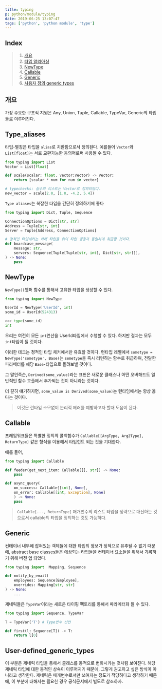 ```yaml
---
title: typing
p: python/module/typing
date: 2019-06-25 13:07:47
tags: ['python', 'python module', 'type']
---
```


## Index

[index]: #index

> 1. [개요][i1]
> 1. [타입 알리아싱][i2]
> 1. [NewType][i3]
> 1. [Callable][i4]
> 1. [Generic][i5]
> 1. [사용자 정의 generic types][i5]

## 개요

[i1]: #개요

가장 주요한 구조적 지원은 Any, Union, Tuple, Callable, TypeVar, Generic의 타입들로 이루어진다.


## Type_aliases

[i2]: #type_aliases

타입-별칭은 타입을 `alias`로 치환함으로서 정의된다. 예를들어 `Vector`와 `List[float]`는 서로 교환가능한 동의어로써 사용될 수 있다.

```python
from typing import List
Vector = List[float]

def scale(scalar: float, vector:Vector) -> Vector:
    return [scalar * num for num in vector]

# typechecks: 실수의 리스트는 Vector로 정의되었다.
new_vector = scale(2.0, [1.0, -4.2, 5.4])
```

`Type aliases`는 복잡한 타입을 간단히 정의하기에 좋다
```python
from typing import Dict, Tuple, Sequence

ConnectionOptions = Dict[str, str]
Address = Tuple[str, int]
Server = Tuple[Address, ConnectionOptions]

# 정적인 타입체커는 아래 타입을 위의 타입 별칭과 동일하게 취급할 것이다.
def boardcase_message(
    message: str,
    servers: Sequence[Tuple[Tuple[str, int], Dict[str, str]]],
) -> None:
    pass
```

## NewType

[i3]: #newtype

`NewType()`헬퍼 함수를 통해서 고유한 타입을 생성할 수 있다.

```python
from typing import NewType

UserId = NewType('UserId', int)
some_id = UserId(524313)

>>> type(some_id)
int
```
우리는 여전히 모든 `int`연산을 UserId타입에서 수행할 수 있다. 하지만 결과는 모두 `int`타입이 될 것이다.

이러한 테크는 정적인 타입 체커에서만 유효할 것이다.
런타입 레벨에서 `sometype = NewType('sometype', Base)`는 `sometype`을 즉시 리턴하는 함수로 취급하여, 전달한 파라메터를 해당 `Base`-타입으로 돌려보낼 것이다.

그 말인즉슨, `Derived(some_value)`라는 표현은 새로운 클래스나 어떤 오버해드도 일반적인 함수 호출에서 추가되는 것이 아니라는 것이다.

더 깊히 얘기하자면, `some_value is Derived(some_value)`는 런타임에서는 항상 옳다는 것이다.

> 이것은 런타임 소모없이 논리적 에러를 예방하고자 할때 도움이 된다.

## Callable

[i4]: #callable

프레임워크들은 특별한 정의의 콜백함수가 `Callable[[ArgType, Arg2Type], ReturnType]`
같은 형식을 이용해서 타입힌트 되는 것을 기대한다.

에를 들어,

```python
from typing import Callable

def feeder(get_next_item: Callable[[], str]) -> None:
    pass

def async_query(
    on_success: Callable[[int], None],
    on_error: Callable[[int, Exception], None]
    ) -> None:
    pass
```

> `Callable[..., ReturnType]`
> 매개변수의 리스트 타입을 생략으로 대신하는 것으로서 callable의 타입을 정의하는 것도 가능하다.

## Generic

[i5]: #generic

컨테이너 내부에 잡혀있는 객체들에 대한 타입의 정보가 정적으로 유추될 수 없기 때문에,
abstract base classes들은 에상되는 타입들을 컨테이너 요소들을 위해서 기록하기 위해 버전 업 되었다.

```python
from typing import  Mapping, Sequence

def notify_by_email(
    employees: Sequence[Employee],
    overrides: Mapping[str, str]
) -> None:
    ...
```

제네릭들은 `TypeVar`이라는 새로운 타이핑 팩토리를 통해서 파라메터화 될 수 있다.

```python
from typing import Sequence, TypeVar

T = TypeVar('T') # Type변수 선언

def first(l: Sequence[T]) -> T:
    return l[0]
```

## User-defined_generic_types

[i6]: #user-defined_generic_types

이 부분은 제네릭 타입을 통해서 클래스를 동적으로 변화시키는 것처럼 보여진다.
해당 제네릭 타입에 대한 동적인 상속이 이루어지기 때문에, 그렇게 권고하고 싶은 방식이 아니라고 생각한다.
제네릭은 매개변수로서만 쓰여지는 정도가 적당하다고 생각하기 때문에, 이 부분에 대해서는 필요한 경우 공식문서에서 별도로 참조하자.
